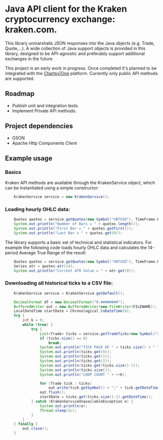 # Java API client for the Kraken cryptocurrency exchange: kraken.com.

This library unmarshalls JSON responses into the Java objects (e.g. Trade, Quote,...).
A wide collection of Java support objects is provided in this library, designed to be API-agnostic and preferably support additional exchanges in the future.

This project is an early work in progress. Once completed it's planned to be integrated with the [Chartsy|One](https://www.chartsy.one) platform.
Currently only public API methods are supported.

## Roadmap
- Publish unit and integration tests.
- Implement Private API methods.

## Project dependencies

- GSON
- Apache Http Components Client

## Example usage
### Basics
Kraken API methods are available through the KrakenService object, which can be instantiated using a simple constructor:

```java
    KrakenService service = new KrakenService();
```

### Loading hourly OHLC data:

```java
    Quotes quotes = service.getQuotes(new Symbol("XBTUSD"), TimeFrame.Period.H1);
    System.out.println("Number of Bars = " + quotes.length());
    System.out.println("First Bar = " + quotes.getFirst());
    System.out.println("Last Bar = " + quotes.get(0));
```

The library supports a basic set of technical and statistical indicators. For example the following code loads hourly OHLC data and calculates the 14-period Average True Range of the result:

```java
    Quotes quotes = service.getQuotes(new Symbol("XBTUSD"), TimeFrame.Period.H1);
    Series atr = quotes.atr(14);
    System.out.println("Current ATR Value = " + atr.get(0));
```

### Downloading all historical ticks to a CSV file:

```java
    KrakenService service = KrakenService.getDefault();

    DecimalFormat df = new DecimalFormat("0.########");
    BufferedWriter out = new BufferedWriter(new FileWriter(FILENAME));
    LocalDateTime startDate = Chronological.toDateTime(0);
    try {
        int k = 0;
        while (true) {
            try {
                List<Trade> ticks = service.getTradeTicks(new Symbol("XBTUSD"), startDate);
                if (ticks.size() == 0)
                    break;
                System.out.println("TICK PACK OF " + ticks.size() + " TICKS LOADED:");
                System.out.println(ticks.get(0));
                System.out.println(ticks.get(1));
                System.out.println(ticks.get(2));
                System.out.println(ticks.get(ticks.size()-1));
                System.out.println(ticks.size());
                System.out.println("LOOP COUNT " + ++k);

                for (Trade tick : ticks)
                    out.write(tick.getSymbol() + ";" + tick.getDateTime().toString().replace('T', ';') + ";" + tick.getPrice() + ";" + df.format(tick.getVolume()).replace(',', '.') + ";" + ((tick.getDirection() == Direction.BUY_ASK)? "L" : (tick.getDirection() == Direction.SELL_BID)? "S" : "") + "\r\n");
                out.flush();
                startDate = ticks.get(ticks.size()-1).getDateTime();
            } catch (KrakenServiceUnavailableException e) {
                System.out.println(e);
                Thread.sleep(2L);
            }
        }
    } finally {
        out.close();
    }
```